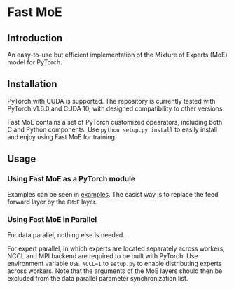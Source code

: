 Fast MoE
===

## Introduction

An easy-to-use but efficient implementation of the Mixture of Experts (MoE) 
model for PyTorch. 

## Installation

PyTorch with CUDA is supported. The repository is currently tested with PyTorch
v1.6.0 and CUDA 10, with designed compatibility to other versions.

Fast MoE contains a set of PyTorch customized opearators, including both C and
Python components. Use `python setup.py install` to easily install and enjoy
using Fast MoE for training.

## Usage 

### Using Fast MoE as a PyTorch module

Examples can be seen in [examples](examples/). The easist way is to replace the
feed forward layer by the `FMoE` layer.

### Using Fast MoE in Parallel

For data parallel, nothing else is needed.

For expert parallel, in which experts are located separately across workers,
NCCL and MPI backend are required to be built with PyTorch. Use environment
variable `USE_NCCL=1` to `setup.py` to enable distributing experts across
workers. Note that the arguments of the MoE layers should then be excluded from
the data parallel parameter synchronization list.
